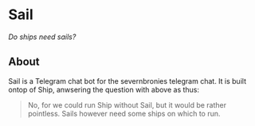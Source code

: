 # Sail
*Do ships need sails?*

## About
Sail is a Telegram chat bot for the severnbronies telegram chat.
It is built ontop of Ship, anwsering the question with above as thus:

> No, for we could run Ship without Sail, but it would be rather pointless.
> Sails however need some ships on which to run.
